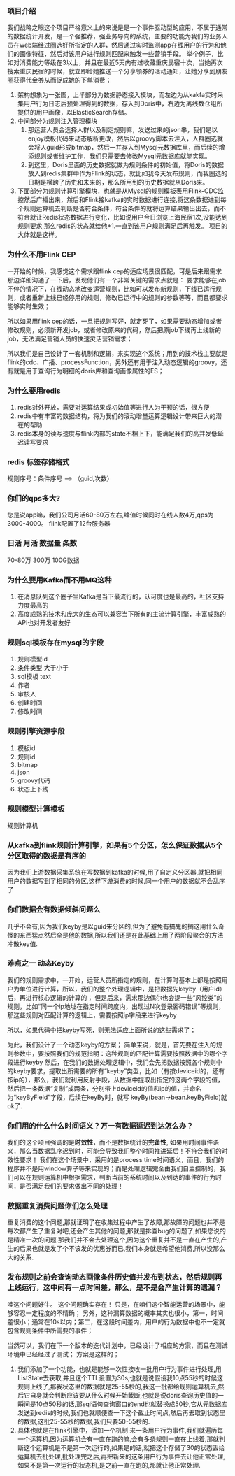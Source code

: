 ### 项目介绍
我们战略之眼这个项目严格意义上的来说是是一个事件驱动型的应用，不属于通常的数据统计开发，是一个强推荐，强业务导向的系统，主要的功能为我们的业务人员在web端经过圈选好所指定的人群，然后通过实时监测app在线用户的行为和他们的画像特征，然后对该用户进行规则匹配来触发一些营销手段。
举个例子，比如对消费能力等级在3以上，并且在最近5天内有过收藏重庆民宿十次，当她再次搜索重庆民宿的时候，就立即给她推送一个分享领券的活动通知，让她分享到朋友圈获得代金券从而促成她的下单消费；

1. 架构想象为一张图，上半部分为数据静态接入模块，而左边为从kakfa实时采集用户行为日志后预处理得到的数据，存入到Doris中，右边为离线数仓组所提供的用户画像，以ElasticSearch存储。
2. 中间部分为规则注入管理模块
   1. 那运营人员会选择人群以及制定规则嘛，发送过来的json串，我们是以enjoy模板代码来动态解析更改，然后以groovy脚本去注入，人群圈选就会将人guid形成bitmap，然后一并存入到Mysql元数据库里，而后续的增添规则或者维护工作，我们只需要去修改Mysql元数据库就能实现。
   2. 到这里，Doris里面的历史数据就做为规则条件的初始值，将Doris的数据放入到redis集群中作为Flink的状态，就比如我今天发布规则，而我圈选的日期是横跨了历史和未来的，那么所用到的历史数据就从Doris来。
3. 下面部分为规则计算引擎模块，也就是从Mysql的规则模板表用Flink-CDC监控然后广播出来，然后和Flink接kafka的实时数据进行连接,将这条数据进到每个规则运算机去判断是否符合条件，符合条件的就将运算结果输出出去，而不符合就让Redis状态数据进行变化，比如说用户今日浏览上海民宿1次,没能达到规则要求,那么redis的状态就给他+1.一直到该用户规则满足后再触发。
项目的大体就是这样。


### 为什么不用Flink CEP
一开始的时候，我感觉这个需求跟flink cep的适应场景很匹配，可是后来跟需求那边详细沟通了一下后，发现他们有一个非常关键的需求点就是： 要求能够在job不停的情况下，在线动态地改变运营规则，比如可以发布新规则，下线已运行规则，或者重新上线已经停用的规则，修改已运行中的规则的参数等等，而且都要求能够实时生效；

所以如果用flink cep的话，一旦把规则写好，就定死了，如果需要动态增加或者修改规则，必须新开发job，或者修改原来的代码，然后把原job下线再上线新的job，无法满足营销人员的快速灵活营销需求；

所以我们是自己设计了一套机制和逻辑，来实现这个系统；用到的技术栈主要就是flink的cdc、广播、processFunction，另外还有用于注入动态逻辑的groovy，还有就是用于查询行为明细的doris库和查询画像属性的ES；


### 为什么要用redis
1. redis对外开放，需要对运算结果或初始值等进行人为干预的话，很方便
2. redis中有丰富的数据结构，将为我们的滚动增量运算逻辑设计带来巨大的潜在的帮助
3. redis本身的读写速度与flink内部的state不相上下，能满足我们的高并发低延迟读写要求





### redis 标签存储格式
规则序号：条件序号 --> （guid,次数）


### 你们的qps多大?
您是说app嘛，我们公司月活60-80万左右,峰值时候同时在线人数4万,qps为3000-4000。
flink配置了12台服务器

### 日活 月活 数据量 条数 
70-80万   300万  100G数据   


### 为什么要用Kafka而不用MQ这种
1. 在消息队列这个圈子里Kafka是当下最流行的，认可度也是最高的，社区支持力度最高的
2. 高度成熟的技术和庞大的生态可以兼容当下所有的主流计算引擎，丰富成熟的API也对开发者友好


### 规则sql模板存在mysql的字段
1. 规则模型id
2. 条件类型 大于小于
3. sql模板 text
4. 作者
5. 审核人
6. 创建时间
7. 修改时间

### 规则引擎资源字段
1. 模板id
2. 规则id
3. bitmap
4. json
5. groovy代码
6. 状态上下线 

### 规则模型计算模板
规则计算机 


### 从kafka到flink规则计算引擎，如果有5个分区，怎么保证数据从5个分区取得的数据是有序的
因为我们上游数据采集系统在写数据到kafka的时候,用了自定义分区器,就把相同用户的数据写到了相同的分区,这样下游消费的时候,同一个用户的数据就不会乱序了


### 你们数据会有数据倾斜问题么
几乎不会有,因为我们keyby是以guid来分区的,但为了避免有搞鬼的搁这用什么奇怪的东西猛点然后全是他的数据,所以我们还是在此基础上用了两阶段聚合的方法冲散key值.


### 难点之一 动态Keyby
我们的规则需求中，一开始，运营人员所指定的规则，在计算时基本上都是按照用户为单位进行计算，所以，我们的整个处理逻辑中，是把数据先keyby（用户id）后，再进行核心逻辑的计算的；  但是后来，需求那边偶尔也会提一些“风控类”的规则，比如“同一个ip地址在指定时间跨度内，出现过N次登录密码错误”等规则，那这些规则对匹配计算的逻辑上，需要按照ip字段来进行keyby

所以，如果代码中把keyby写死，则无法适应上面所说的这些需求了；

为此，我们设计了一个动态keyby的方案；
简单来说，就是，首先要在注入的规则参数中，要按照我们的规范指明：这种规则的匹配计算需要按照数据中的哪个字段进行keyby
然后，在我们的数据处理逻辑中，我们会先把数据按照各个规则中的keyby要求，提取出所需要的所有“keyby”类型，比如（有按deviceid的，还有按ip的），那么，我们就利用反射手段，从数据中提取出指定的这两个字段的值，然后把一条数据“复制”成两条，分别带上deviceid的值和ip的值，并命名为“keyByField”字段，后续在keyBy时，就写 keyBy(bean->bean.keyByField)就ok了.


### 你们用的什么什么时间语义？万一有数据延迟到达怎么办？
我们的这个项目强调的是**时效性**，而不是数据统计的**完备性**,
如果用时间事件语义，那么当数据乱序迟到时，可能会导致我们整个时间推进延后！不符合我们的时效性要求！
我们在这个场景中，采用的是process time时间语义，而且，我们的程序并不是用window算子等来实现的；而是处理逻辑完全由我们自主控制的，我们可以在规则运算机中根据需求，判断当前的系统时间以及到达的事件的行为时间，是否满足我们的要求做出不同的处理！

### 数据重复消费问题你们怎么处理 
重复消费的这个问题,那就证明了在收集过程中产生了故障,那故障的问题也并不是每次都产生了重复对吧,还会产生其他的问题,那就是排查bug的问题了,如果您说的是精准一次的问题,那我们并不会去处理这个,因为这个重复并不是一直在产生的,产生的后果也就是发了个不该发的优惠券而已,我们本身就是希望他消费,所以没那么大的关系.



###  发布规则之前会查询动态画像条件历史值并发布到状态，然后规则再上线运行，这中间有一点时间差，那么，是不是会产生计算的遗漏？
哇这个问题好牛。
这个问题确实存在！
只是，在咱们这个智能运营的场景中，能够容忍一定程度的不精确；
另外，这种漏算数据的概率其实也很小，第一，时间差很小；通常在10s以内；第二，在这段时间差内，用户的行为数据中也不一定就包含规则条件中所需要的事件；

当然可以，我们在下一个版本的迭代计划中，已经设计了相应的方案，而且在测试环境中已经经过了测试；
方案是这样的；
1. 我们添加了一个功能，也就是能够一次性接收一批用户行为事件进行处理,用ListState去获取,并且这个TTL设置为30s,也就是说假设我10点55秒的时候这规则上线了,那我状态里的数据就是25-55秒的,我这一批都给规则运算机去,然后它自身就会判断应该要从什么时候开始截断,也就是说doris查询历史值的一瞬间是10点50秒的话,那sql语句查询窗口的end也就替换成50秒,它从元数据库发送到redis的时候,我们也就顺便查一下这个截止时间点,然后再去取到状态里的数据,这批25-55秒的数据,我们只要50-55秒的.
2. 具体也就是在flink引擎中，添加一个机制
来一条用户行为事件,我们就遍历每一个运算机,因为运算机会有一直在跑的嘛,会有多条规则一直在上线着,那就判断这个运算机是不是第一次运行的,如果是的话,就把这个存储了30的状态丢给运算机去批处理,批处理完之后,再把新来的这条用户行为事件去让他正常处理,如果不是第一次运行的状态机,是之前一直在跑的,那就让他正常处理.